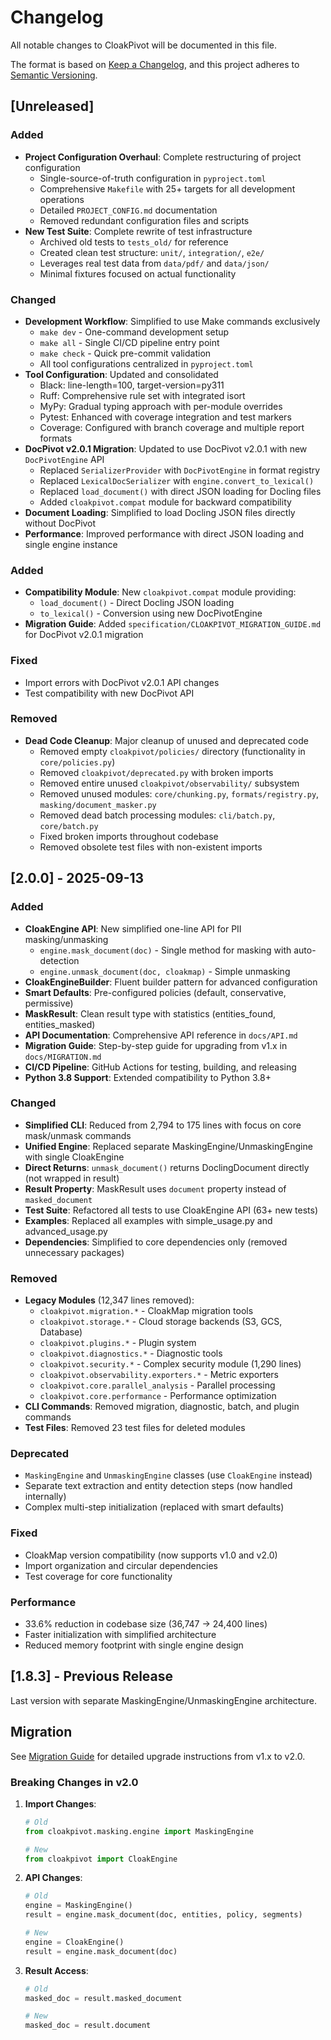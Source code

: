 # Changelog

All notable changes to CloakPivot will be documented in this file.

The format is based on [Keep a Changelog](https://keepachangelog.com/en/1.0.0/),
and this project adheres to [Semantic Versioning](https://semver.org/spec/v2.0.0.html).

## [Unreleased]

### Added
- **Project Configuration Overhaul**: Complete restructuring of project configuration
  - Single-source-of-truth configuration in `pyproject.toml`
  - Comprehensive `Makefile` with 25+ targets for all development operations
  - Detailed `PROJECT_CONFIG.md` documentation
  - Removed redundant configuration files and scripts
- **New Test Suite**: Complete rewrite of test infrastructure
  - Archived old tests to `tests_old/` for reference
  - Created clean test structure: `unit/`, `integration/`, `e2e/`
  - Leverages real test data from `data/pdf/` and `data/json/`
  - Minimal fixtures focused on actual functionality

### Changed
- **Development Workflow**: Simplified to use Make commands exclusively
  - `make dev` - One-command development setup
  - `make all` - Single CI/CD pipeline entry point
  - `make check` - Quick pre-commit validation
  - All tool configurations centralized in `pyproject.toml`
- **Tool Configuration**: Updated and consolidated
  - Black: line-length=100, target-version=py311
  - Ruff: Comprehensive rule set with integrated isort
  - MyPy: Gradual typing approach with per-module overrides
  - Pytest: Enhanced with coverage integration and test markers
  - Coverage: Configured with branch coverage and multiple report formats
- **DocPivot v2.0.1 Migration**: Updated to use DocPivot v2.0.1 with new `DocPivotEngine` API
  - Replaced `SerializerProvider` with `DocPivotEngine` in format registry
  - Replaced `LexicalDocSerializer` with `engine.convert_to_lexical()`
  - Replaced `load_document()` with direct JSON loading for Docling files
  - Added `cloakpivot.compat` module for backward compatibility
- **Document Loading**: Simplified to load Docling JSON files directly without DocPivot
- **Performance**: Improved performance with direct JSON loading and single engine instance

### Added
- **Compatibility Module**: New `cloakpivot.compat` module providing:
  - `load_document()` - Direct Docling JSON loading
  - `to_lexical()` - Conversion using new DocPivotEngine
- **Migration Guide**: Added `specification/CLOAKPIVOT_MIGRATION_GUIDE.md` for DocPivot v2.0.1 migration

### Fixed
- Import errors with DocPivot v2.0.1 API changes
- Test compatibility with new DocPivot API

### Removed
- **Dead Code Cleanup**: Major cleanup of unused and deprecated code
  - Removed empty `cloakpivot/policies/` directory (functionality in `core/policies.py`)
  - Removed `cloakpivot/deprecated.py` with broken imports
  - Removed entire unused `cloakpivot/observability/` subsystem
  - Removed unused modules: `core/chunking.py`, `formats/registry.py`, `masking/document_masker.py`
  - Removed dead batch processing modules: `cli/batch.py`, `core/batch.py`
  - Fixed broken imports throughout codebase
  - Removed obsolete test files with non-existent imports

## [2.0.0] - 2025-09-13

### Added
- **CloakEngine API**: New simplified one-line API for PII masking/unmasking
  - `engine.mask_document(doc)` - Single method for masking with auto-detection
  - `engine.unmask_document(doc, cloakmap)` - Simple unmasking
- **CloakEngineBuilder**: Fluent builder pattern for advanced configuration
- **Smart Defaults**: Pre-configured policies (default, conservative, permissive)
- **MaskResult**: Clean result type with statistics (entities_found, entities_masked)
- **API Documentation**: Comprehensive API reference in `docs/API.md`
- **Migration Guide**: Step-by-step guide for upgrading from v1.x in `docs/MIGRATION.md`
- **CI/CD Pipeline**: GitHub Actions for testing, building, and releasing
- **Python 3.8 Support**: Extended compatibility to Python 3.8+

### Changed
- **Simplified CLI**: Reduced from 2,794 to 175 lines with focus on core mask/unmask commands
- **Unified Engine**: Replaced separate MaskingEngine/UnmaskingEngine with single CloakEngine
- **Direct Returns**: `unmask_document()` returns DoclingDocument directly (not wrapped in result)
- **Result Property**: MaskResult uses `document` property instead of `masked_document`
- **Test Suite**: Refactored all tests to use CloakEngine API (63+ new tests)
- **Examples**: Replaced all examples with simple_usage.py and advanced_usage.py
- **Dependencies**: Simplified to core dependencies only (removed unnecessary packages)

### Removed
- **Legacy Modules** (12,347 lines removed):
  - `cloakpivot.migration.*` - CloakMap migration tools
  - `cloakpivot.storage.*` - Cloud storage backends (S3, GCS, Database)
  - `cloakpivot.plugins.*` - Plugin system
  - `cloakpivot.diagnostics.*` - Diagnostic tools
  - `cloakpivot.security.*` - Complex security module (1,290 lines)
  - `cloakpivot.observability.exporters.*` - Metric exporters
  - `cloakpivot.core.parallel_analysis` - Parallel processing
  - `cloakpivot.core.performance` - Performance optimization
- **CLI Commands**: Removed migration, diagnostic, batch, and plugin commands
- **Test Files**: Removed 23 test files for deleted modules

### Deprecated
- `MaskingEngine` and `UnmaskingEngine` classes (use `CloakEngine` instead)
- Separate text extraction and entity detection steps (now handled internally)
- Complex multi-step initialization (replaced with smart defaults)

### Fixed
- CloakMap version compatibility (now supports v1.0 and v2.0)
- Import organization and circular dependencies
- Test coverage for core functionality

### Performance
- 33.6% reduction in codebase size (36,747 → 24,400 lines)
- Faster initialization with simplified architecture
- Reduced memory footprint with single engine design

## [1.8.3] - Previous Release

Last version with separate MaskingEngine/UnmaskingEngine architecture.

## Migration

See [Migration Guide](docs/MIGRATION.md) for detailed upgrade instructions from v1.x to v2.0.

### Breaking Changes in v2.0

1. **Import Changes**:
   ```python
   # Old
   from cloakpivot.masking.engine import MaskingEngine

   # New
   from cloakpivot import CloakEngine
   ```

2. **API Changes**:
   ```python
   # Old
   engine = MaskingEngine()
   result = engine.mask_document(doc, entities, policy, segments)

   # New
   engine = CloakEngine()
   result = engine.mask_document(doc)
   ```

3. **Result Access**:
   ```python
   # Old
   masked_doc = result.masked_document

   # New
   masked_doc = result.document
   ```